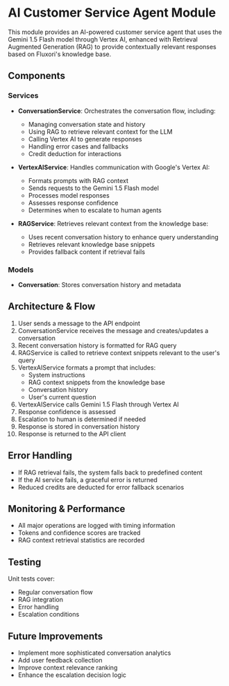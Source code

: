 # AI Customer Service Agent Module

This module provides an AI-powered customer service agent that uses the Gemini 1.5 Flash model through Vertex AI, enhanced with Retrieval Augmented Generation (RAG) to provide contextually relevant responses based on Fluxori's knowledge base.

## Components

### Services

- **ConversationService**: Orchestrates the conversation flow, including:
  - Managing conversation state and history
  - Using RAG to retrieve relevant context for the LLM
  - Calling Vertex AI to generate responses
  - Handling error cases and fallbacks
  - Credit deduction for interactions

- **VertexAIService**: Handles communication with Google's Vertex AI:
  - Formats prompts with RAG context
  - Sends requests to the Gemini 1.5 Flash model
  - Processes model responses
  - Assesses response confidence
  - Determines when to escalate to human agents

- **RAGService**: Retrieves relevant context from the knowledge base:
  - Uses recent conversation history to enhance query understanding
  - Retrieves relevant knowledge base snippets
  - Provides fallback content if retrieval fails

### Models

- **Conversation**: Stores conversation history and metadata

## Architecture & Flow

1. User sends a message to the API endpoint
2. ConversationService receives the message and creates/updates a conversation
3. Recent conversation history is formatted for RAG query
4. RAGService is called to retrieve context snippets relevant to the user's query
5. VertexAIService formats a prompt that includes:
   - System instructions
   - RAG context snippets from the knowledge base
   - Conversation history
   - User's current question
6. VertexAIService calls Gemini 1.5 Flash through Vertex AI
7. Response confidence is assessed
8. Escalation to human is determined if needed
9. Response is stored in conversation history
10. Response is returned to the API client

## Error Handling

- If RAG retrieval fails, the system falls back to predefined content
- If the AI service fails, a graceful error is returned
- Reduced credits are deducted for error fallback scenarios

## Monitoring & Performance

- All major operations are logged with timing information
- Tokens and confidence scores are tracked
- RAG context retrieval statistics are recorded

## Testing

Unit tests cover:
- Regular conversation flow
- RAG integration
- Error handling
- Escalation conditions

## Future Improvements

- Implement more sophisticated conversation analytics
- Add user feedback collection
- Improve context relevance ranking
- Enhance the escalation decision logic